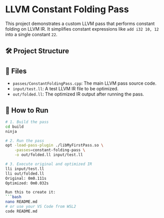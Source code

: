 # LLVM Constant Folding Pass

This project demonstrates a custom LLVM pass that performs constant folding on LLVM IR. It simplifies constant expressions like `add i32 10, 12` into a single constant `22`.

## 🛠️ Project Structure

## 📂 Files

- `passes/ConstantFoldingPass.cpp`: The main LLVM pass source code.
- `input/test.ll`: A test LLVM IR file to be optimized.
- `out/folded.ll`: The optimized IR output after running the pass.

## 🚀 How to Run

```bash
# 1. Build the pass
cd build
ninja

# 2. Run the pass
opt -load-pass-plugin ./libMyFirstPass.so \
    -passes=constant-folding-pass \
    -o out/folded.ll input/test.ll

# 3. Execute original and optimized IR
lli input/test.ll
lli out/folded.ll
Original: 0m0.111s
Optimized: 0m0.032s

Run this to create it:
```bash
nano README.md
# or use your VS Code from WSL2
code README.md



